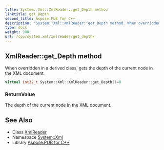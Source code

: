 ```yaml
---
title: System::Xml::XmlReader::get_Depth method
linktitle: get_Depth
second_title: Aspose.PUB for C++
description: 'System::Xml::XmlReader::get_Depth method. When overridden in a derived class, gets the depth of the current node in the XML document in C++.'
type: docs
weight: 900
url: /cpp/system.xml/xmlreader/get_depth/
---
```

## XmlReader::get_Depth method


When overridden in a derived class, gets the depth of the current node in the XML document.

```cpp
virtual int32_t System::Xml::XmlReader::get_Depth()=0
```


### ReturnValue

The depth of the current node in the XML document.

## See Also

* Class [XmlReader](../)
* Namespace [System::Xml](../../)
* Library [Aspose.PUB for C++](../../../)
